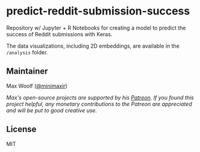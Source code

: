 # predict-reddit-submission-success

Repository w/ Jupyter + R Notebooks for creating a model to predict the success of Reddit submissions with Keras.

The data visualizations, including 2D embeddings, are available in the `/analysis` folder.

## Maintainer

Max Woolf ([@minimaxir](http://minimaxir.com))

*Max's open-source projects are supported by his [Patreon](https://www.patreon.com/minimaxir). If you found this project helpful, any monetary contributions to the Patreon are appreciated and will be put to good creative use.*

## License

MIT